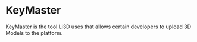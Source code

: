 # KeyMaster
KeyMaster is the tool Li3D uses that allows certain developers to upload 3D Models to the platform. 
